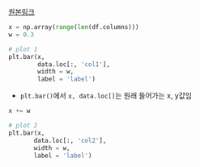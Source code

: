 [원본링크](https://mirandaherr.tistory.com/35)
```python
x = np.array(range(len(df.columns)))
w = 0.3

# plot 1
plt.bar(x, 
		data.loc[:, 'col1'], 
		width = w, 
		label = 'label')
```
- `plt.bar()`에서 `x, data.loc[]`는 원래 들어가는 x, y값임

```python
x += w

# plot 2
plt.bar(x,
	   data.loc[:, 'col2'],
	   width = w,
	   label = 'label')
```
